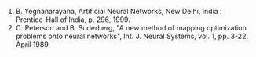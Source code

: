 1. B. Yegnanarayana, Artificial Neural Networks, New Delhi, India : Prentice-Hall of India, p. 296, 1999.
2. C. Peterson and B. Soderberg, "A new method of mapping optimization problems onto neural networks", Int. J. Neural Systems, vol. 1, pp. 3-22, April 1989.
